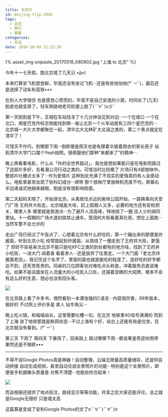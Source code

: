 ```yaml
---
title: 北京行
id: beijing-trip-2016
tags:
  - 北京
  - 旅行
  - 面基
categories:
  - 日记
date: 2016-10-09 22:22:58
---
```


{% asset_img snipaste_20170518_080902.jpg "上海 to 北京" %}

今年十一七天假，跑北京晃了几天=͟͟͞͞( •̀д•́)

<!--more-->

本来打算坐飞机尝尝鲜，毕竟还没有坐过飞机···还是有些怕怕地(*ﾟーﾟ)，最后还是选择了动车和高铁•••

在别人大学借住 也是感觉心慌慌的，毕竟不是自己安逸的小窝，时间长了(几天)脸皮也就变厚了，轻车熟路地老司机便上路了( ﾟ∀ﾟ)o彡ﾟ

第一天刚到是下午，互相在车站找寻了十几分钟没见到对边···一个在南口 一个在北口，用星巴克作标志物能找到嘛···谁让北京一个火车站就有三四个星巴克的··· 北京城一大片大学都聚在一起，清华北大北林矿大北语之类的，第二个景点就定在清华了！

可惜天不作巧，到哪那下雨···倒即便是雨天也是有撑着伞披着雨衣的家长孩子 站到清华大学门口摆个Yeah拍照。很佩服他们那种&#8221;来都来了&#8221;的精神···

晚上再看看电影，什么从「你的全世界路过」，我也是想如果能只是在电影院路过了这部片多好，去看湄公河行动之类的。可惜当时比较晚了 片场只有4部放映中。整部片吐槽点太多了···作为爱情片 这种到处充满了不现实的爱情真的有人会感动么，电影里甚至出现了些科幻成分···顺带 那个放映厅里放映机亮度不均，屏幕右半边递减式地越来越暗，倒是没有很影响观感。

第二天起码天晴了，开始游北京。从离居住点近的奥体公园开始，一路换乘向天安门广场 王府井大街走。北京城是大哇，赶上假期人又多，必要的地方还有安检把关，哪里人多 哪里就是旅游点···为了避开人流高峰，特地绕了一圈 往人少的胡同里钻。十一假期的广场大道封路禁止通车，宽阔的大街看着真壮观，想在上面跑···当然军警不会允许的

走出广场已经过了午饭点了，心想着北京有什么好吃的，第一个蹦出来的那便是炸酱面，听到北京小吃 经常提起到炸酱面，从南绕了一圈走到了王府井大街，更饿了 但好不容易来次北京不能只是吃KFC之类的到处都有的地方哇，找到了王府井小吃街，一进大门 闻着香 看着渗人···还是放弃了往里走。一个大门面「老北京炸酱面老店」，我记住这个名字了，里面的面也就是能吃的程度了，连好吃的好字都达不到，还死贵死贵的。同桌的几位顾客也对难吃点头称是，冲着服务员直说难吃。如果不是店面坐在人流量大的小吃街入口处，还摆着显眼的大招牌，根本不会有这么好的生意，想必也没有回头客。

![](9d340313gw1f8ndhm5b2fj238g2e8qv5.jpg)

在北京路上看了许多书，偶然看到一本谭浩强的C语言···内容很厉害，99年版本，极好的 不过网上评价多是 虐人 钻牛角尖···

晚上吃火锅，和喵喵站长。这里需要吐槽一句，在北京 地铁里4G信号满满的 而到了上海 进了地铁那就是断网状态···不过上海有个好，站台上还能有些座位坐，在北京就没有看到。(*ﾟーﾟ)

第三天 下雨了 第四天 下暴雨了，回来路上 路过哪哪下雨···都说果皇奇迹劝雨停 果然还是不够欧•••

* * *

不得不说Google Photos真是神器！自动整理，云端无限量高质量储存，还提供自动拼接 自动生成视频，甚至自动合成全景照片的功能···特别是这个全景照片，即便是手机摄像头质量差 对焦不清楚···也能给你合起来！

![](9d340313gw1f8m9ge7e1dj23wf1b0b29.jpg)

而且相册还提供了地点标注，路径显示等等功能，共享之后大家还能评论。总之就是Google无限好 只是墙太高

这篇算是变成了安利Google Photos的文了σ ﾟ∀ ﾟ) ﾟ∀ﾟ)σ
